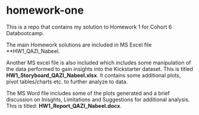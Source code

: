 # homework-one
This is a repo  that contains my solution to Homework 1 for Cohort 6 Databootcamp.

The main Homework solutions are included in MS Excel file **HW1_QAZI_Nabeel.

Another MS excel file is also included which includes some manipulation of the data performed to gain insights into the Kickstarter dataset. This is titled **HW1_Storyboard_QAZI_Nabeel.xlsx**. It contains some additional plots, pivot tables/charts etc. to further analyze to data.

The MS Word file includes some of the plots generated and a brief discussion on Inisghts, Limitations and Suggestions for additional analysis. This is titled: **HW1_Report_QAZI_Nabeel.docx**.
